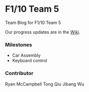 # F1/10 Team 5
Team Blog for F1/10 Team 5

Our progress updates are in the [Wiki](https://github.com/Charleo85/f1tenth/wiki).

### Milestones

- Car Assembly
- Keyboard control

### Contributor
Ryan McCampbell
Tong Qiu
Jibang Wu
